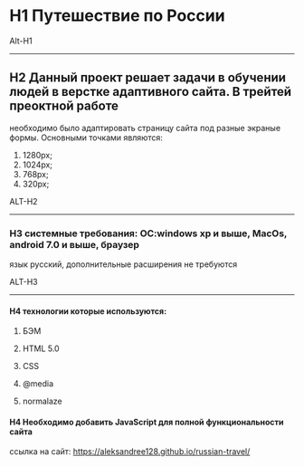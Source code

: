 # H1 Путешествие по России 

Alt-H1 

-------   

## H2 Данный проект решает задачи в обучении людей в верстке адаптивного сайта. В трейтей преоктной работе   

необходимо было адаптировать страницу сайта под разные экраные формы. 
Основными точками являются:

1. 1280px;  
2. 1024px;  
3. 768px;  
4. 320px;     

ALT-H2   

-------   

### H3 системные требования: OC:windows xp и выше, MacOs, android 7.0 и выше, браузер   

язык русский, дополнительные расширения не требуются   

ALT-H3   

-------   

#### H4 технологии которые используются:   

1. БЭМ   

2. HTML 5.0   

3. CSS

4. @media 

5. normalaze

#### H4  Необходимо добавить JavaScript для полной функциональности сайта  
ссылка на сайт: https://aleksandree128.github.io/russian-travel/  
